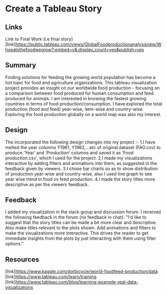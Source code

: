 # Create a Tableau Story

## Links

Link to Final Work  (i.e final story) 
[link]https://public.tableau.com/views/GlobalFoodproductionanalysisnew/Whoeatsthefoodwegrow?:embed=y&:display_count=yes&publish=yes 

## Summary

Finding solutions for feeding the growing world population has become a hot topic for food and agriculture organizations. This tableau visualization project provides an insight on our worldwide food production - focusing on a comparison between food produced for human consumption and feed produced for animals. I am interested in knowing the fastest growing countries in terms of food production/consumption. I have explored the total production (food and feed) year-wise, item-wise and country-wise. Exploring the food production globally on a world map was also my interest.

## Design

The incorporated the following design changes into my project :-
1.I have melted the year columns Y1961, Y1962,…etc of original dataset (FAO.csv) to produce ‘Year’ and ‘Production’ columns and saved it as ‘Food production.csv’, which I used for the project.
2.I made my visualizations interactive by adding filters and animations into them, as suggested in the feedback given by viewers. 
3.I chose bar charts so as to show distribution of production year-wise and country-wise, also I used line graph to see year wise trend in food vs feed production.
4.I made the story titles more descriptive as per the viewers feedback.

## Feedback

I added my visualization in the slack group and discussion forum. I received the following feedback in the forum (no feedback in chat):
"I'd like to suggest that the story titles can be made a bit more clear and descriptive. Also make titles relevant to the plots shown.
Add animations and filters to make the visualizations more interactive. This drives the reader to get immediate insights from the plots by just interacting with them using filter options."

## Resources

[link]https://www.kaggle.com/dorbicycle/world-foodfeed-production/data
[link]https://www.tableau.com/learn/training
[link]https://www.tableau.com/blog/learning-example-real-data-visualizations
